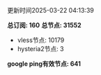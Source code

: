 更新时间2025-03-22 04:13:39

**总订阅: 160**
**总节点: 31552**
- vless节点: 10179
- hysteria2节点: 3

**google ping有效节点: 641**
